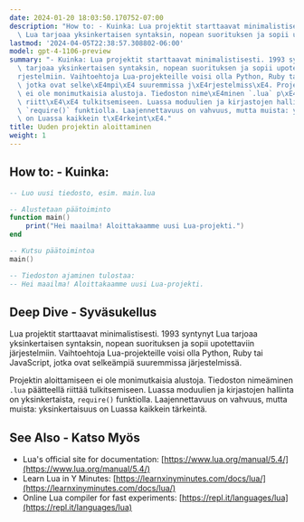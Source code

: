 ```yaml
---
date: 2024-01-20 18:03:50.170752-07:00
description: "How to: - Kuinka: Lua projektit starttaavat minimalistisesti. 1993 syntynyt\
  \ Lua tarjoaa yksinkertaisen syntaksin, nopean suorituksen ja sopii upotettaviin\u2026"
lastmod: '2024-04-05T22:38:57.308802-06:00'
model: gpt-4-1106-preview
summary: "- Kuinka: Lua projektit starttaavat minimalistisesti. 1993 syntynyt Lua\
  \ tarjoaa yksinkertaisen syntaksin, nopean suorituksen ja sopii upotettaviin j\xE4\
  rjestelmiin. Vaihtoehtoja Lua-projekteille voisi olla Python, Ruby tai JavaScript,\
  \ jotka ovat selke\xE4mpi\xE4 suuremmissa j\xE4rjestelmiss\xE4. Projektin aloittamiseen\
  \ ei ole monimutkaisia alustoja. Tiedoston nime\xE4minen `.lua` p\xE4\xE4tteell\xE4\
  \ riitt\xE4\xE4 tulkitsemiseen. Luassa moduulien ja kirjastojen hallinta on yksinkertaista,\
  \ `require()` funktiolla. Laajennettavuus on vahvuus, mutta muista: yksinkertaisuus\
  \ on Luassa kaikkein t\xE4rkeint\xE4."
title: Uuden projektin aloittaminen
weight: 1
---
```


## How to: - Kuinka:
```Lua
-- Luo uusi tiedosto, esim. main.lua

-- Alustetaan päätoiminto
function main()
    print("Hei maailma! Aloittakaamme uusi Lua-projekti.")
end

-- Kutsu päätoimintoa
main()

-- Tiedoston ajaminen tulostaa:
-- Hei maailma! Aloittakaamme uusi Lua-projekti.
```

## Deep Dive - Syväsukellus
Lua projektit starttaavat minimalistisesti. 1993 syntynyt Lua tarjoaa yksinkertaisen syntaksin, nopean suorituksen ja sopii upotettaviin järjestelmiin. Vaihtoehtoja Lua-projekteille voisi olla Python, Ruby tai JavaScript, jotka ovat selkeämpiä suuremmissa järjestelmissä. 

Projektin aloittamiseen ei ole monimutkaisia alustoja. Tiedoston nimeäminen `.lua` päätteellä riittää tulkitsemiseen. Luassa moduulien ja kirjastojen hallinta on yksinkertaista, `require()` funktiolla. Laajennettavuus on vahvuus, mutta muista: yksinkertaisuus on Luassa kaikkein tärkeintä.

## See Also - Katso Myös
- Lua's official site for documentation: [https://www.lua.org/manual/5.4/](https://www.lua.org/manual/5.4/)
- Learn Lua in Y Minutes: [https://learnxinyminutes.com/docs/lua/](https://learnxinyminutes.com/docs/lua/)
- Online Lua compiler for fast experiments: [https://repl.it/languages/lua](https://repl.it/languages/lua)
